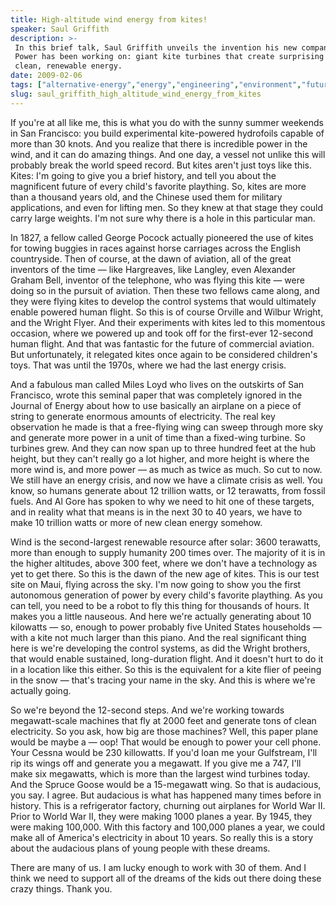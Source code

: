 ```yaml
---
title: High-altitude wind energy from kites!
speaker: Saul Griffith
description: >-
 In this brief talk, Saul Griffith unveils the invention his new company Makani
 Power has been working on: giant kite turbines that create surprising amounts of
 clean, renewable energy.
date: 2009-02-06
tags: ["alternative-energy","energy","engineering","environment","future","wind-energy"]
slug: saul_griffith_high_altitude_wind_energy_from_kites
---
```


If you're at all like me, this is what you do with the sunny summer weekends in San
Francisco: you build experimental kite-powered hydrofoils capable of more than 30 knots.
And you realize that there is incredible power in the wind, and it can do amazing things.
And one day, a vessel not unlike this will probably break the world speed record. But kites
aren't just toys like this. Kites: I'm going to give you a brief history, and tell you
about the magnificent future of every child's favorite plaything. So, kites are more than
a thousand years old, and the Chinese used them for military applications, and even for
lifting men. So they knew at that stage they could carry large weights. I'm not sure why
there is a hole in this particular man.

In 1827, a fellow called George Pocock actually pioneered the use of kites for towing
buggies in races against horse carriages across the English countryside. Then of course,
at the dawn of aviation, all of the great inventors of the time — like Hargreaves, like
Langley, even Alexander Graham Bell, inventor of the telephone, who was flying this kite —
were doing so in the pursuit of aviation. Then these two fellows came along, and they were
flying kites to develop the control systems that would ultimately enable powered human
flight. So this is of course Orville and Wilbur Wright, and the Wright Flyer. And their
experiments with kites led to this momentous occasion, where we powered up and took off
for the first-ever 12-second human flight. And that was fantastic for the future of
commercial aviation. But unfortunately, it relegated kites once again to be considered
children's toys. That was until the 1970s, where we had the last energy
crisis.

And a fabulous man called Miles Loyd who lives on the outskirts of San Francisco, wrote
this seminal paper that was completely ignored in the Journal of Energy about how to use
basically an airplane on a piece of string to generate enormous amounts of electricity.
The real key observation he made is that a free-flying wing can sweep through more sky and
generate more power in a unit of time than a fixed-wing turbine. So turbines grew. And they
can now span up to three hundred feet at the hub height, but they can't really go a lot
higher, and more height is where the more wind is, and more power — as much as twice as
much. So cut to now. We still have an energy crisis, and now we have a climate crisis as
well. You know, so humans generate about 12 trillion watts, or 12 terawatts, from fossil
fuels. And Al Gore has spoken to why we need to hit one of these targets, and in reality
what that means is in the next 30 to 40 years, we have to make 10 trillion watts or more
of new clean energy somehow.

Wind is the second-largest renewable resource after solar: 3600 terawatts, more than
enough to supply humanity 200 times over. The majority of it is in the higher altitudes,
above 300 feet, where we don't have a technology as yet to get there. So this is the dawn
of the new age of kites. This is our test site on Maui, flying across the sky. I'm now
going to show you the first autonomous generation of power by every child's favorite
plaything. As you can tell, you need to be a robot to fly this thing for thousands of
hours. It makes you a little nauseous. And here we're actually generating about 10
kilowatts — so, enough to power probably five United States households — with a kite not
much larger than this piano. And the real significant thing here is we're developing the
control systems, as did the Wright brothers, that would enable sustained, long-duration
flight. And it doesn't hurt to do it in a location like this either. So this is the
equivalent for a kite flier of peeing in the snow — that's tracing your name in the
sky. And this is where we're actually going.

So we're beyond the 12-second steps. And we're working towards megawatt-scale machines
that fly at 2000 feet and generate tons of clean electricity. So you ask, how big are those
machines? Well, this paper plane would be maybe a — oop! That would be enough to power
your cell phone. Your Cessna would be 230 killowatts. If you'd loan me your Gulfstream,
I'll rip its wings off and generate you a megawatt. If you give me a 747, I'll make six
megawatts, which is more than the largest wind turbines today. And the Spruce Goose would
be a 15-megawatt wing. So that is audacious, you say. I agree. But audacious is what has
happened many times before in history. This is a refrigerator factory, churning out
airplanes for World War II. Prior to World War II, they were making 1000 planes a year. By
1945, they were making 100,000. With this factory and 100,000 planes a year, we could make
all of America's electricity in about 10 years. So really this is a story about the
audacious plans of young people with these dreams.

There are many of us. I am lucky enough to work with 30 of them. And I think we need to
support all of the dreams of the kids out there doing these crazy things. Thank you.

<!--
ad_duration=3.33
comment_count=120
event="TED2009"
external_start_time=0
intro_duration=11.82
is_subtitle_required="False"
is_talk_featured="True"
language="en"
language_swap="False"
native_language="en"
number_of_related_talks=6
number_of_speakers=1
number_of_subtitled_videos=30
number_of_tags=6
number_of_talk_download_languages=30
number_of_talk_more_resources=0
number_of_talk_recommendations=0
number_of_talks_take_actions=0
post_ad_duration=0.83
published_timestamp="2009-03-23 01:00:00"
recording_date="2009-02-06"
speaker_description="Inventor"
speaker_id=52
speaker_is_published=1
speaker_name="Saul Griffith"
speaker_what_others_say="Innovator Saul lets great ideas crash and collide in his head on a daily basis."
talk_name="High-altitude wind energy from kites!"
talks_tags=["alternative-energy","energy","engineering","environment","future","wind-energy"]
url_photo_speaker="https://pe.tedcdn.com/images/ted/1325_254x191.jpg"
url_photo_talk="https://pe.tedcdn.com/images/ted/79015_800x600.jpg"
url_webpage="https://www.ted.com/talks/saul_griffith_high_altitude_wind_energy_from_kites"
video_type_name="TED Stage Talk"
-->